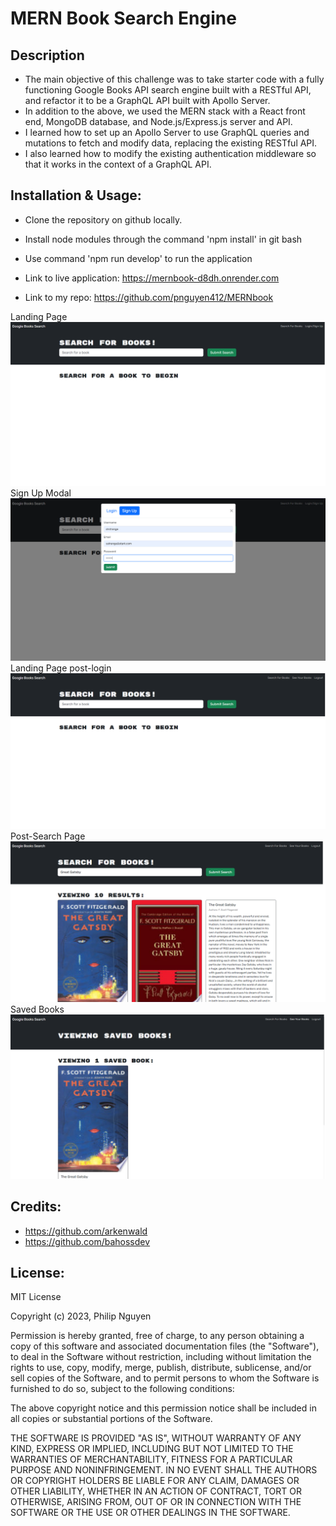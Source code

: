 # MERN Book Search Engine

## Description
- The main objective of this challenge was to take starter code with a fully functioning Google Books API search engine built with a RESTful API, and refactor it to be a GraphQL API built with Apollo Server.
- In addition to the above, we used the MERN stack with a React front end, MongoDB database, and Node.js/Express.js server and API.
- I learned how to set up an Apollo Server to use GraphQL queries and mutations to fetch and modify data, replacing the existing RESTful API.
- I also learned how to modify the existing authentication middleware so that it works in the context of a GraphQL API.

## Installation & Usage:
- Clone the repository on github locally.
- Install node modules through the command 'npm install' in git bash
- Use command 'npm run develop' to run the application

- Link to live application: https://mernbook-d8dh.onrender.com
- Link to my repo: https://github.com/pnguyen412/MERNbook 

Landing Page
![screenshot1](images/Screenshot1.png)
Sign Up Modal
![screenshot1](images/Screenshot2.png)
Landing Page post-login
![screenshot1](images/Screenshot3.png)
Post-Search Page
![screenshot1](images/Screenshot4.png)
Saved Books
![screenshot1](images/Screenshot5.png)


## Credits:
- https://github.com/arkenwald
- https://github.com/bahossdev

## License:
MIT License

Copyright (c) 2023, Philip Nguyen

Permission is hereby granted, free of charge, to any person obtaining a copy
of this software and associated documentation files (the "Software"), to deal
in the Software without restriction, including without limitation the rights
to use, copy, modify, merge, publish, distribute, sublicense, and/or sell
copies of the Software, and to permit persons to whom the Software is
furnished to do so, subject to the following conditions:

The above copyright notice and this permission notice shall be included in all
copies or substantial portions of the Software.

THE SOFTWARE IS PROVIDED "AS IS", WITHOUT WARRANTY OF ANY KIND, EXPRESS OR
IMPLIED, INCLUDING BUT NOT LIMITED TO THE WARRANTIES OF MERCHANTABILITY,
FITNESS FOR A PARTICULAR PURPOSE AND NONINFRINGEMENT. IN NO EVENT SHALL THE
AUTHORS OR COPYRIGHT HOLDERS BE LIABLE FOR ANY CLAIM, DAMAGES OR OTHER
LIABILITY, WHETHER IN AN ACTION OF CONTRACT, TORT OR OTHERWISE, ARISING FROM,
OUT OF OR IN CONNECTION WITH THE SOFTWARE OR THE USE OR OTHER DEALINGS IN THE
SOFTWARE.

